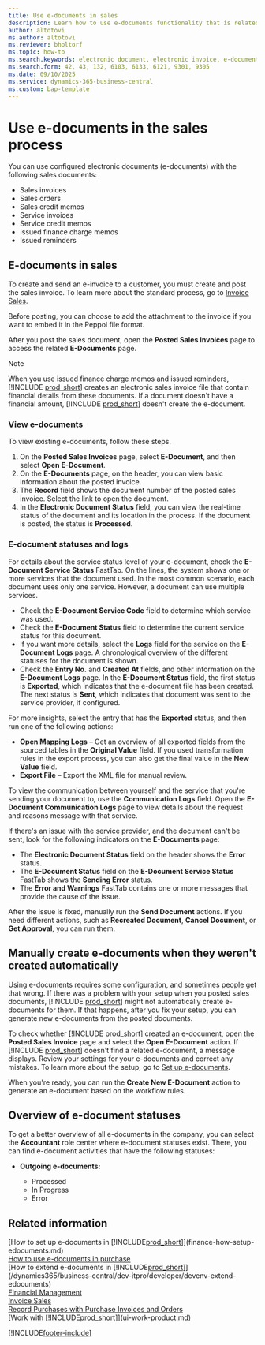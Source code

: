 ```yaml
---
title: Use e-documents in sales
description: Learn how to use e-documents functionality that is related to sales.
author: altotovi
ms.author: altotovi
ms.reviewer: bholtorf
ms.topic: how-to
ms.search.keywords: electronic document, electronic invoice, e-document, e-invoice, sales, deliver
ms.search.form: 42, 43, 132, 6103, 6133, 6121, 9301, 9305
ms.date: 09/10/2025
ms.service: dynamics-365-business-central
ms.custom: bap-template
---
```


# Use e-documents in the sales process

You can use configured electronic documents (e-documents) with the following sales documents:  

- Sales invoices
- Sales orders
- Sales credit memos
- Service invoices
- Service credit memos
- Issued finance charge memos
- Issued reminders

## E-documents in sales  

To create and send an e-invoice to a customer, you must create and post the sales invoice. To learn more about the standard process, go to [Invoice Sales](sales-how-invoice-sales.md).

Before posting, you can choose to add the attachment to the invoice if you want to embed it in the Peppol file format.

After you post the sales document, open the **Posted Sales Invoices** page to access the related **E-Documents** page.

> [!NOTE]
> When you use issued finance charge memos and issued reminders, [!INCLUDE [prod_short](includes/prod_short.md)] creates an electronic sales invoice file that contain financial details from these documents. If a document doesn't have a financial amount, [!INCLUDE [prod_short](includes/prod_short.md)] doesn't create the e-document.

### View e-documents

To view existing e-documents, follow these steps.

1. On the **Posted Sales Invoices** page, select **E-Document**, and then select **Open E-Document**.
2. On the **E-Documents** page, on the header, you can view basic information about the posted invoice.
3. The **Record** field shows the document number of the posted sales invoice. Select the link to open the document.
4. In the **Electronic Document Status** field, you can view the real-time status of the document and its location in the process. If the document is posted, the status is **Processed**.

### E-document statuses and logs

For details about the service status level of your e-document, check the **E-Document Service Status** FastTab. On the lines, the system shows one or more services that the document used. In the most common scenario, each document uses only one service. However, a document can use multiple services.

- Check the **E-Document Service Code** field to determine which service was used.
- Check the **E-Document Status** field to determine the current service status for this document.
- If you want more details, select the **Logs** field for the service on the **E-Document Logs** page. A chronological overview of the different statuses for the document is shown.
- Check the **Entry No.** and **Created At** fields, and other information on the **E-Document Logs** page. In the **E-Document Status** field, the first status is **Exported**, which indicates that the e-document file has been created. The next status is **Sent**, which indicates that document was sent to the service provider, if configured.

For more insights, select the entry that has the **Exported** status, and then run one of the following actions:

- **Open Mapping Logs** – Get an overview of all exported fields from the sourced tables in the **Original Value** field. If you used transformation rules in the export process, you can also get the final value in the **New Value** field.
- **Export File** – Export the XML file for manual review.

To view the communication between yourself and the service that you're sending your document to, use the **Communication Logs** field. Open the **E-Document Communication Logs** page to view details about the request and reasons message with that service.

If there's an issue with the service provider, and the document can't be sent, look for the following indicators on the **E-Documents** page:

- The **Electronic Document Status** field on the header shows the **Error** status.
- The **E-Document Status** field on the **E-Document Service Status** FastTab shows the **Sending Error** status.
- The **Error and Warnings** FastTab contains one or more messages that provide the cause of the issue.

After the issue is fixed, manually run the **Send Document** actions. If you need different actions, such as **Recreated Document**, **Cancel Document**, or **Get Approval**, you can run them.

## Manually create e-documents when they weren't created automatically

Using e-documents requires some configuration, and sometimes people get that wrong. If there was a problem with your setup when you posted sales documents, [!INCLUDE [prod_short](includes/prod_short.md)] might not automatically create e-documents for them. If that happens, after you fix your setup, you can generate new e-documents from the posted documents.

To check whether [!INCLUDE [prod_short](includes/prod_short.md)] created an e-document, open the **Posted Sales Invoice** page and select the **Open E-Document** action. If [!INCLUDE [prod_short](includes/prod_short.md)] doesn't find a related e-document, a message displays. Review your settings for your e-documents and correct any mistakes. To learn more about the setup, go to [Set up e-documents](finance-how-setup-edocuments.md).

When you're ready, you can run the **Create New E-Document** action to generate an e-document based on the workflow rules.

## Overview of e-document statuses

To get a better overview of all e-documents in the company, you can select the **Accountant** role center where e-document statuses exist. There, you can find e-document activities that have the following statuses:

- **Outgoing e-documents:**

    - Processed
    - In Progress
    - Error

## Related information

[How to set up e-documents in [!INCLUDE[prod_short](includes/prod_short.md)]](finance-how-setup-edocuments.md)  
[How to use e-documents in purchase](finance-how-use-edocuments-purchase.md)  
[How to extend e-documents in [!INCLUDE[prod_short](includes/prod_short.md)]](/dynamics365/business-central/dev-itpro/developer/devenv-extend-edocuments)  
[Financial Management](finance.md)  
[Invoice Sales](sales-how-invoice-sales.md)  
[Record Purchases with Purchase Invoices and Orders](purchasing-how-record-purchases.md)  
[Work with [!INCLUDE[prod_short](includes/prod_short.md)]](ui-work-product.md)  

[!INCLUDE[footer-include](includes/footer-banner.md)]
